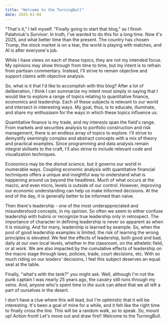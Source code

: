 ```yaml
---
title: "Welcome to the TurningBull"
date: 2025-01-04
---
```


"That's it," I tell myself.  "Finally going to start that blog," as I finish Palahniuk's *Survivor*.  In truth, I've wanted to do this for a long time.  Now it's 2025, and what better time than the present.  The country has chosen Trump, the stock market is on a tear, the world is playing with matches, and AI is after everyone's job.  

While I have views on each of these topics, they are not my intended focus.  My opinions may show through from time to time, but my intent is to refrain from partisan commentary.  Instead, I'll strive to remain objective and support claims with objective analysis.  

So, what is it that I'd like to accomplish with this blog?  After a lot of deliberation, I think I can summarize my intent most simply in saying that I would like to explore a range of topics relating to quantitative finance, economics and leadership.  Each of these subjects is relevant to our world and intersect in interesting ways.  My goal, thus, is to educate, illuminate, and share my enthusiasm for the ways in which these topics influence us.

Quantitative finance is my trade, and my interests span the field's range.  From markets and securities analysis to portfolio construction and risk management, there is an endless array of topics to explore.  I'll strive to demystify seemingly complex and abstract concepts with a mix of theory and practical examples.  Since programming and data analysis remain integral skillsets to the craft, I'll also strive to include relevant code and visualization techniques.

Economics may be the *dismal science*, but it governs our world in inumerable ways.  Coupling economic analysis with quantitative financial techniques offers a unique and insightful way to understand what is happening around us beyond the headlines.  Much of what occurs at the macro, and even micro, levels is outside of our control.  However, improving our economic understanding can help us make informed decisions.  At the end of the day, it is generally better to be informed than naive.  

Then there's leadership - one of the most underappreciated and misunderstood concepts, in my opinion.  So often we seem to either confuse leadership with hubris or recognize true leadership only in retrospect.  The importance of character in defining leadership is never so apparent as when it is missing.  And for many, leadership is learned by example.  So, when the pool of good leadership examples is limited, the risk of learning the wrong principles is elevated.  We feel the effects of leadership, both good and bad, daily at our own local levels, whether in the classroom, on the atheletic field, or at work.  We are also impacted by the cumulative effects of leadership on the macro stage through laws, policies, trade, court decisions, etc.  With so much riding on our *leaders'* decisions, I feel this subject deserves an equal seat at the table.

Finally, "what's with the tank?" you might ask.  Well, although I'm not the punk captain I was nearly 25 years ago, the cavalry still runs through my veins.  And, anyone who's spent time in *the suck* can attest that we all left a part of ourselves in the desert.

I don't have a clue where this will lead, but I'm optimistic that it will be interesting.  It's been a goal of mine for a while, and it felt like the right time to finally cross the line.  This will be a random walk, so to speak.  So, mount up!  Action front!  Let's move out and draw fire!!  Welcome to the TurningBull.